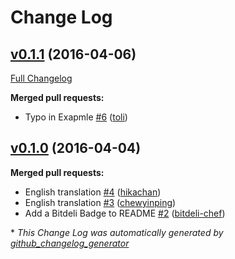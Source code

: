 # Change Log

## [v0.1.1](https://github.com/future-architect/vuls/tree/v0.1.1) (2016-04-06)
[Full Changelog](https://github.com/future-architect/vuls/compare/v0.1.0...v0.1.1)

**Merged pull requests:**

- Typo in Exapmle [\#6](https://github.com/future-architect/vuls/pull/6) ([toli](https://github.com/toli))

## [v0.1.0](https://github.com/future-architect/vuls/tree/v0.1.0) (2016-04-04)
**Merged pull requests:**

- English translation [\#4](https://github.com/future-architect/vuls/pull/4) ([hikachan](https://github.com/hikachan))
- English translation [\#3](https://github.com/future-architect/vuls/pull/3) ([chewyinping](https://github.com/chewyinping))
- Add a Bitdeli Badge to README [\#2](https://github.com/future-architect/vuls/pull/2) ([bitdeli-chef](https://github.com/bitdeli-chef))



\* *This Change Log was automatically generated by [github_changelog_generator](https://github.com/skywinder/Github-Changelog-Generator)*
